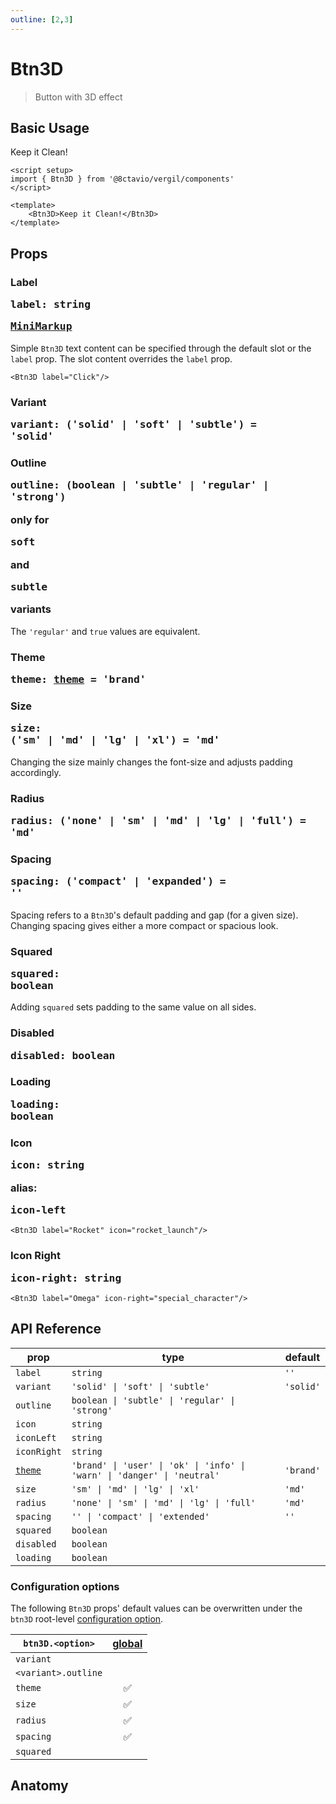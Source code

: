 ```yaml
---
outline: [2,3]
---
```


# Btn3D

> Button with 3D effect

<script setup>
import { Btn3D } from '@8ctavio/vergil/components'
</script>

## Basic Usage

<Demo>
    <Btn3D>Keep it Clean!</Btn3D>
</Demo>

```vue
<script setup>
import { Btn3D } from '@8ctavio/vergil/components'
</script>

<template>
    <Btn3D>Keep it Clean!</Btn3D>
</template>
```

## Props

### Label <Badge type="tip"><pre>label: string</pre></Badge> <Badge><pre>[MiniMarkup](/mini-markup)</pre></Badge>

Simple `Btn3D` text content can be specified through the default slot or the `label` prop. The slot content overrides the `label` prop.

```vue
<Btn3D label="Click"/>
```

### Variant <Badge type="tip"><pre>variant: ('solid' | 'soft' | 'subtle') = 'solid'</pre></Badge>

<Demo>
    <Btn3D variant="solid" label="Solid"/>
    <Btn3D variant="soft" label="Soft"/>
    <Btn3D variant="subtle" label="Subtle"/>
</Demo>

### Outline <Badge><pre>outline: (boolean | 'subtle' | 'regular' | 'strong')</pre></Badge> <Badge type="warning">only for <pre>soft</pre> and <pre>subtle</pre> variants</Badge>

The `'regular'` and `true` values are equivalent.

<Demo>
    <div class="col center">
        <div class="row center">
            <Btn3D variant="soft" outline="subtle" label="Subtle"/>
            <Btn3D variant="soft" outline="regular" label="Regular"/>    
            <Btn3D variant="soft" outline="strong" label="Strong"/>    
        </div>
        <div class="row center">
            <Btn3D variant="subtle" outline="subtle" label="Subtle"/>
            <Btn3D variant="subtle" outline="regular" label="Regular"/>    
            <Btn3D variant="subtle" outline="strong" label="Strong"/>    
        </div>
    </div>
</Demo>

### Theme <Badge type="tip"><pre>theme: [theme](/theme#the-theme-prop) = 'brand'</pre></Badge>

<Demo>
    <div class="col">
        <div class="row center">
            <Btn3D variant="solid" theme="brand" label="Brand"/>
            <Btn3D variant="solid" theme="user" label="User"/>
            <Btn3D variant="solid" theme="ok" label="Ok"/>
            <Btn3D variant="solid" theme="info" label="Info"/>
            <Btn3D variant="solid" theme="warn" label="Warn"/>
            <Btn3D variant="solid" theme="danger" label="Danger"/>
            <Btn3D variant="solid" theme="neutral" label="Neutral"/>
        </div>
        <div class="row center">
            <Btn3D variant="soft" theme="brand" label="Brand"/>
            <Btn3D variant="soft" theme="user" label="User"/>
            <Btn3D variant="soft" theme="ok" label="Ok"/>
            <Btn3D variant="soft" theme="info" label="Info"/>
            <Btn3D variant="soft" theme="warn" label="Warn"/>
            <Btn3D variant="soft" theme="danger" label="Danger"/>
            <Btn3D variant="soft" theme="neutral" label="Neutral"/>
        </div>
        <div class="row center">
            <Btn3D variant="subtle" theme="brand" label="Brand"/>
            <Btn3D variant="subtle" theme="user" label="User"/>
            <Btn3D variant="subtle" theme="ok" label="Ok"/>
            <Btn3D variant="subtle" theme="info" label="Info"/>
            <Btn3D variant="subtle" theme="warn" label="Warn"/>
            <Btn3D variant="subtle" theme="danger" label="Danger"/>
            <Btn3D variant="subtle" theme="neutral" label="Neutral"/>
        </div>
    </div>
</Demo>

### Size <Badge type="tip"><pre>size: ('sm' | 'md' | 'lg' | 'xl') = 'md'</pre></Badge>

Changing the size mainly changes the font-size and adjusts padding accordingly.

<Demo>
    <Btn3D size="sm" label="Small"/>
    <Btn3D size="md" label="Medium"/>
    <Btn3D size="lg" label="Large"/>
    <Btn3D size="xl" label="Extra Large"/>
</Demo>

### Radius <Badge type="tip"><pre>radius: ('none' | 'sm' | 'md' | 'lg' | 'full') = 'md'</pre></Badge>

<Demo>
    <div class="col center">
        <div class="row center">
            <Btn3D label="Radius" size="sm" radius="none"/>
            <Btn3D label="Radius" size="md" radius="none"/>
            <Btn3D label="Radius" size="lg" radius="none"/>
            <Btn3D label="Radius" size="xl" radius="none"/>
        </div>
        <div class="row center">
            <Btn3D label="Radius" size="sm" radius="sm"/>
            <Btn3D label="Radius" size="md" radius="sm"/>
            <Btn3D label="Radius" size="lg" radius="sm"/>
            <Btn3D label="Radius" size="xl" radius="sm"/>
        </div>
        <div class="row center">
            <Btn3D label="Radius" size="sm" radius="md"/>
            <Btn3D label="Radius" size="md" radius="md"/>
            <Btn3D label="Radius" size="lg" radius="md"/>
            <Btn3D label="Radius" size="xl" radius="md"/>
        </div>
        <div class="row center">
            <Btn3D label="Radius" size="sm" radius="lg"/>
            <Btn3D label="Radius" size="md" radius="lg"/>
            <Btn3D label="Radius" size="lg" radius="lg"/>
            <Btn3D label="Radius" size="xl" radius="lg"/>
        </div>
        <div class="row center">
            <Btn3D label="Radius" size="sm" radius="full"/>
            <Btn3D label="Radius" size="md" radius="full"/>
            <Btn3D label="Radius" size="lg" radius="full"/>
            <Btn3D label="Radius" size="xl" radius="full"/>
        </div>
    </div>
</Demo>

### Spacing <Badge type="tip"><pre>spacing: ('compact' | 'expanded') = ''</pre></Badge>

Spacing refers to a `Btn3D`'s default padding and gap (for a given size). Changing spacing gives either a more compact or spacious look.

<Demo>
    <div class="col center">
        <div class="row center">
            <Btn3D size="sm" spacing="compact" label="Compact"/>
            <Btn3D size="sm" label="Default"/>
            <Btn3D size="sm" spacing="expanded" label="Expanded"/>
        </div>
        <div class="row center">
            <Btn3D size="md" spacing="compact" label="Compact"/>
            <Btn3D size="md" label="Default"/>
            <Btn3D size="md" spacing="expanded" label="Expanded"/>
        </div>
        <div class="row center">
            <Btn3D size="lg" spacing="compact" label="Compact"/>
            <Btn3D size="lg" label="Default"/>
            <Btn3D size="lg" spacing="expanded" label="Expanded"/>
        </div>
        <div class="row center">
            <Btn3D size="xl" spacing="compact" label="Compact"/>
            <Btn3D size="xl" label="Default"/>
            <Btn3D size="xl" spacing="expanded" label="Expanded"/>
        </div>
    </div>
</Demo>

### Squared <Badge type="tip"><pre>squared: boolean</pre></Badge>

Adding `squared` sets padding to the same value on all sides.

<Demo>
    <Btn3D size="sm" squared label="Small"/>
    <Btn3D size="md" squared label="Medium"/>
    <Btn3D size="lg" squared label="Large"/>
    <Btn3D size="xl" squared label="Extra Large"/>
</Demo>

### Disabled <Badge type="tip"><pre>disabled: boolean</pre></Badge>

<Demo>
    <Btn3D disabled label="Disabled" variant="solid"/>
    <Btn3D disabled label="Disabled" variant="soft"/>
    <Btn3D disabled label="Disabled" variant="subtle"/>
</Demo>

### Loading <Badge type="tip"><pre>loading: boolean</pre></Badge>

<Demo>
    <Btn3D label="Loading" loading variant="solid"/>
    <Btn3D label="Loading" loading variant="soft"/>
    <Btn3D label="Loading" loading variant="subtle"/>
</Demo>

<Demo>
    <div class="row center">
        <Btn3D label="Loading" loading theme="user" variant="solid"/>
        <Btn3D label="Loading" loading theme="user" variant="soft"/>
        <Btn3D label="Loading" loading theme="user" variant="subtle"/>
    </div>
    <div class="row center">
        <Btn3D label="Loading" loading theme="ok" variant="solid"/>
        <Btn3D label="Loading" loading theme="ok" variant="soft"/>
        <Btn3D label="Loading" loading theme="ok" variant="subtle"/>
    </div>
    <div class="row center">
        <Btn3D label="Loading" loading theme="info" variant="solid"/>
        <Btn3D label="Loading" loading theme="info" variant="soft"/>
        <Btn3D label="Loading" loading theme="info" variant="subtle"/>
    </div>
    <div class="row center">
        <Btn3D label="Loading" loading theme="warn" variant="solid"/>
        <Btn3D label="Loading" loading theme="warn" variant="soft"/>
        <Btn3D label="Loading" loading theme="warn" variant="subtle"/>
    </div>
    <div class="row center">
        <Btn3D label="Loading" loading theme="danger" variant="solid"/>
        <Btn3D label="Loading" loading theme="danger" variant="soft"/>
        <Btn3D label="Loading" loading theme="danger" variant="subtle"/>
    </div>
    <div class="row center">
        <Btn3D label="Loading" loading theme="neutral" variant="solid"/>
        <Btn3D label="Loading" loading theme="neutral" variant="soft"/>
        <Btn3D label="Loading" loading theme="neutral" variant="subtle"/>
    </div>
</Demo>

<Demo>
    <div class="col center">
        <div class="row center">
            <Btn3D label="Loading" loading size="sm" spacing="compact"/>
            <Btn3D label="Loading" loading size="sm"/>
            <Btn3D label="Loading" loading size="sm" spacing="expanded"/>
        </div>
        <div class="row center">
            <Btn3D label="Loading" loading size="md" spacing="compact"/>
            <Btn3D label="Loading" loading size="md"/>
            <Btn3D label="Loading" loading size="md" spacing="expanded"/>
        </div>
        <div class="row center">
            <Btn3D label="Loading" loading size="lg" spacing="compact"/>
            <Btn3D label="Loading" loading size="lg"/>
            <Btn3D label="Loading" loading size="lg" spacing="expanded"/>
        </div>
        <div class="row center">
            <Btn3D label="Loading" loading size="xl" spacing="compact"/>
            <Btn3D label="Loading" loading size="xl"/>
            <Btn3D label="Loading" loading size="xl" spacing="expanded"/>
        </div>
    </div>
</Demo>

### Icon <Badge type="tip"><pre>icon: string</pre></Badge> <Badge type="info">alias: <pre>icon-left</pre></Badge>

```vue
<Btn3D label="Rocket" icon="rocket_launch"/>
```

<Demo>
    <div class="row center">
        <Btn3D icon="rocket_launch" label="Rocket" theme="brand" variant="solid"/>
        <Btn3D icon="rocket_launch" label="Rocket" theme="brand" variant="soft"/>
        <Btn3D icon="rocket_launch" label="Rocket" theme="brand" variant="subtle"/>
    </div>
    <div class="row center">
        <Btn3D icon="rocket_launch" label="Rocket" theme="user" variant="solid"/>
        <Btn3D icon="rocket_launch" label="Rocket" theme="user" variant="soft"/>
        <Btn3D icon="rocket_launch" label="Rocket" theme="user" variant="subtle"/>
    </div>
    <div class="row center">
        <Btn3D icon="rocket_launch" label="Rocket" theme="ok" variant="solid"/>
        <Btn3D icon="rocket_launch" label="Rocket" theme="ok" variant="soft"/>
        <Btn3D icon="rocket_launch" label="Rocket" theme="ok" variant="subtle"/>
    </div>
    <div class="row center">
        <Btn3D icon="rocket_launch" label="Rocket" theme="info" variant="solid"/>
        <Btn3D icon="rocket_launch" label="Rocket" theme="info" variant="soft"/>
        <Btn3D icon="rocket_launch" label="Rocket" theme="info" variant="subtle"/>
    </div>
    <div class="row center">
        <Btn3D icon="rocket_launch" label="Rocket" theme="warn" variant="solid"/>
        <Btn3D icon="rocket_launch" label="Rocket" theme="warn" variant="soft"/>
        <Btn3D icon="rocket_launch" label="Rocket" theme="warn" variant="subtle"/>
    </div>
    <div class="row center">
        <Btn3D icon="rocket_launch" label="Rocket" theme="danger" variant="solid"/>
        <Btn3D icon="rocket_launch" label="Rocket" theme="danger" variant="soft"/>
        <Btn3D icon="rocket_launch" label="Rocket" theme="danger" variant="subtle"/>
    </div>
    <div class="row center">
        <Btn3D icon="rocket_launch" label="Rocket" theme="neutral" variant="solid"/>
        <Btn3D icon="rocket_launch" label="Rocket" theme="neutral" variant="soft"/>
        <Btn3D icon="rocket_launch" label="Rocket" theme="neutral" variant="subtle"/>
    </div>
</Demo>

### Icon Right <Badge type="tip"><pre>icon-right: string</pre></Badge>

```vue
<Btn3D label="Omega" icon-right="special_character"/>
```

<Demo>
    <Btn3D label="Omega" icon-right="special_character" variant="solid"/>
    <Btn3D label="Omega" icon-right="special_character" variant="soft"/>
    <Btn3D label="Omega" icon-right="special_character" variant="subtle"/>
</Demo>

<Demo>
    <div class="col center">
        <div class="row center">
            <Btn3D label="Omega" icon-right="special_character" size="sm" spacing="compact"/>
            <Btn3D label="Omega" icon-right="special_character" size="sm"/>
            <Btn3D label="Omega" icon-right="special_character" size="sm" spacing="expanded"/>
        </div>
        <div class="row center">
            <Btn3D label="Omega" icon-right="special_character" size="md" spacing="compact"/>
            <Btn3D label="Omega" icon-right="special_character" size="md"/>
            <Btn3D label="Omega" icon-right="special_character" size="md" spacing="expanded"/>
        </div>
        <div class="row center">
            <Btn3D label="Omega" icon-right="special_character" size="lg" spacing="compact"/>
            <Btn3D label="Omega" icon-right="special_character" size="lg"/>
            <Btn3D label="Omega" icon-right="special_character" size="lg" spacing="expanded"/>
        </div>
        <div class="row center">
            <Btn3D label="Omega" icon-right="special_character" size="xl" spacing="compact"/>
            <Btn3D label="Omega" icon-right="special_character" size="xl"/>
            <Btn3D label="Omega" icon-right="special_character" size="xl" spacing="expanded"/>
        </div>
    </div>
</Demo>

## API Reference

| prop | type | default |
| ---- | ---- | ------- |
| `label` | `string` | `''` |
| `variant` | `'solid' \| 'soft' \| 'subtle'` | `'solid'` |
| `outline` | `boolean \| 'subtle' \| 'regular' \| 'strong'` | |
| `icon` | `string` | |
| `iconLeft` | `string` | |
| `iconRight` | `string` | |
| [`theme`](/theme#the-theme-prop) | `'brand' \| 'user' \| 'ok' \| 'info' \| 'warn' \| 'danger' \| 'neutral'` | `'brand'` |
| `size` | `'sm' \| 'md' \| 'lg' \| 'xl'` | `'md'` |
| `radius` | `'none' \| 'sm' \| 'md' \| 'lg' \| 'full'` | `'md'` |
| `spacing` | `'' \| 'compact' \| 'extended'` | `''` |
| `squared` | `boolean` | |
| `disabled` | `boolean` | |
| `loading` | `boolean` | |

### Configuration options

The following `Btn3D` props' default values can be overwritten under the `btn3D` root-level [configuration option](/configuration).

| `btn3D.<option>` | [global](/configuration#global-configuration) |
| -------------- | :---: |
| `variant` | |
| `<variant>.outline` | |
| `theme` | ✅ |
| `size` | ✅ |
| `radius` | ✅ |
| `spacing` | ✅ |
| `squared` | |

## Anatomy

<Demo>
    <Anatomy tag="button" classes="btn3D">
        <Anatomy tag="Icon" classes="icon"/>
        <Anatomy tag='slot name="default"'/>
        <Anatomy tag="Icon" classes="icon"/>
        <Anatomy tag="div" classes="btn-loader">
            <Anatomy tag="span" classes="btn-spinner"/>
        </Anatomy>
    </Anatomy>
</Demo>